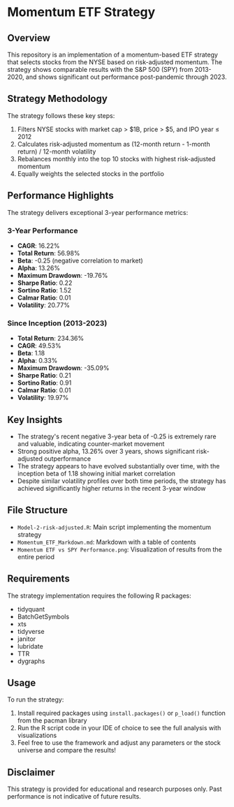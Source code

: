 # Momentum ETF Strategy

## Overview
This repository is an implementation of a momentum-based ETF strategy that selects stocks from the NYSE based on risk-adjusted momentum. The strategy shows comparable results with the S&P 500 (SPY) from 2013-2020, and shows significant out performance post-pandemic through 2023.

## Strategy Methodology
The strategy follows these key steps:
1. Filters NYSE stocks with market cap > $1B, price > $5, and IPO year ≤ 2012
2. Calculates risk-adjusted momentum as (12-month return - 1-month return) / 12-month volatility
3. Rebalances monthly into the top 10 stocks with highest risk-adjusted momentum
4. Equally weights the selected stocks in the portfolio

## Performance Highlights
The strategy delivers exceptional 3-year performance metrics:

### 3-Year Performance
- **CAGR**: 16.22%
- **Total Return**: 56.98%
- **Beta**: -0.25 (negative correlation to market)
- **Alpha**: 13.26%
- **Maximum Drawdown**: -19.76%
- **Sharpe Ratio**: 0.22
- **Sortino Ratio**: 1.52
- **Calmar Ratio**: 0.01
- **Volatility**: 20.77%

### Since Inception (2013-2023)
- **Total Return**: 234.36%
- **CAGR**: 49.53%
- **Beta**: 1.18
- **Alpha**: 0.33%
- **Maximum Drawdown**: -35.09%
- **Sharpe Ratio**: 0.21
- **Sortino Ratio**: 0.91
- **Calmar Ratio**: 0.01
- **Volatility**: 19.97%

## Key Insights
- The strategy's recent negative 3-year beta of -0.25 is extremely rare and valuable, indicating counter-market movement
- Strong positive alpha, 13.26% over 3 years, shows significant risk-adjusted outperformance
- The strategy appears to have evolved substantially over time, with the inception beta of 1.18 showing initial market correlation
- Despite similar volatility profiles over both time periods, the strategy has achieved significantly higher returns in the recent 3-year window

## File Structure
- `Model-2-risk-adjusted.R`: Main script implementing the momentum strategy
- `Momentum_ETF_Markdown.md`: Markdown with a table of contents
- `Momentum ETF vs SPY Performance.png`: Visualization of results from the entire period

## Requirements
The strategy implementation requires the following R packages:
- tidyquant
- BatchGetSymbols
- xts
- tidyverse
- janitor
- lubridate
- TTR
- dygraphs

## Usage
To run the strategy:
1. Install required packages using `install.packages()` or `p_load()` function from the pacman library
2. Run the R script code in your IDE of choice to see the full analysis with visualizations
3. Feel free to use the framework and adjust any parameters or the stock universe and compare the results!

## Disclaimer
This strategy is provided for educational and research purposes only. Past performance is not indicative of future results.

